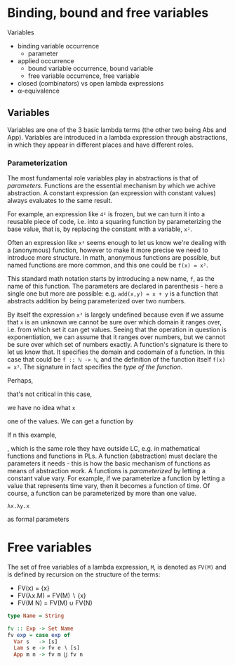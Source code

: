 # Binding, bound and free variables

Variables
- binding variable occurrence
  - parameter
- applied occurrence
  - bound variable occurrence, bound variable
  - free variable occurrence, free variable
- closed (combinators) vs open lambda expressions
- α-equivalence

## Variables

Variables are one of the 3 basic lambda terms (the other two being Abs and App). Variables are introduced in a lambda expression through abstractions, in which they appear in different places and have different roles.

### Parameterization

The most fundamental role variables play in abstractions is that of *parameters*. Functions are the essential mechanism by which we achive abstraction. A constant expression (an expression with constant values) always evaluates to the same result.

For example, an expression like `4²` is frozen, but we can turn it into a reusable piece of code, i.e. into a squaring function by parameterizing the base value, that is, by replacing the constant with a variable, `x²`.

Often an expression like `x²` seems enough to let us know we're dealing with a (anonymous) function, however to make it more precise we need to introduce more structure. In math, anonymous functions are possible, but named functions are more common, and this one could be `f(x) = x²`.

This standard math notation starts by introducing a new name, `f`, as the name of this function. The parameters are declared in parenthesis - here a single one but more are possible: e.g. `add(x,y) = x + y` is a function that abstracts addition by being parameterized over two numbers.





By itself the expression `x²` is largely undefined because even if we assume that `x` is an unknown we cannot be sure over which domain it ranges over, i.e. from which set it can get values. Seeing that the operation in question is exponentiation, we can assume that it ranges over numbers, but we cannot be sure over which set of numbers exactly. A function's signature is there to let us know that. It specifies the domain and codomain of a function. In this case that could be `f :: ℕ -> ℕ`, and the definition of the function itself `f(x) = x²`. The signature in fact specifies the *type of the function*.





Perhaps, 

that's not critical in this case, 


we have no idea what `x`


one of the values. We can get a function by 

If 
n this example, 



, which is the same role they have outside LC, e.g. in mathematical functions and functions in PLs. A function (abstraction) must declare the parameters it needs - this is how the basic mechanism of functions as means of abstraction work. A functions is *parameterized* by letting a constant value vary. For example, if we parameterize a function by letting a value that represents time vary, then it becomes a function of time. Of course, a function can be parameterized by more than one value.




`λx.λy.x`

as formal parameters






# Free variables

The set of free variables of a lambda expression, `M`, is denoted as `FV(M)` and is defined by recursion on the structure of the terms:
- FV(x)    = {x}
- FV(λx.M) = FV(M) ∖ {x}
- FV(M N)  = FV(M) ∪ FV(N)


```hs
type Name = String

fv :: Exp -> Set Name
fv exp = case exp of
  Var s   -> [s]
  Lam s e -> fv e ∖ [s]
  App m n -> fv m ⋃ fv n
```
